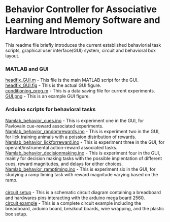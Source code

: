 # Behavior Controller for Associative Learning and Memory Software and Hardware Introduction 
This readme file briefly introduces the current established behaviorial task scripts, graphical user interface(GUI) system, circuit and behavioral box layout. 


### MATLAB and GUI
  [headfix_GUI.m](B-CALM/headfix_GUI.m) - This file is the main MATLAB script for the GUI. <br />
  [headfix_GUI.fig](B-CALM/headfix_GUI.fig) - This is the actual GUI figure. <br />
  [conditioning_prog.m](B-CALM/conditioning_prog.m) - This is a data saving file for current experiments.<br />
  [GUI.png](B-CALM/GUI.png) - This is an example GUI figure. 
### Arduino scripts for behavioral tasks
  [Namlab_behavior_cues.ino](B-CALM/Namlab_behavior_cues.ino) - This is experiment one in the GUI, for Pavlovain cue-reward associated experiments. <br />
  [Namlab_behavior_randomrewards.ino](B-CALM/Namlab_behavior_randomrewards.ino) - This is experiment two in the GUI, for lick training animals with a poission distribution of rewards. <br />
  [Namlab_behavior_lickforreward.ino](B-CALM/Namlab_behavior_lickforreward.ino) - This is experiment three in the GUI, for operant/instrumental action-reward associated tasks. <br />
  [Namlab_behavior_decisionmaking.ino](B-CALM/Namlab_behavior_decisionmaking.ino) - This is experiment four in the GUI, mainly for decision making tasks with the possible implentation of different cues, reward magnitudes, and delays for either choices. <br />
  [Namlab_behavior_ramptiming.ino](B-CALM/Namlab_behavior_ramptiming.ino) - This is experiment six in the GUI, for studying a ramp timing task with reward magnitude varying based on the ramp. <br />
###
  [circuit setup](B-CALM/circuit_setup.pdf) - This is a schematic circuit diagram containing a breadboard and hardwares pins interacting with the arduino mega board 2560. <br />
  [circuit example](B-CALM/circuit_example.pdf) - This is a complete circuit example including the breadboard, arduino board, breakout boards, wire wrapping, and the plastic box setup. <br />
